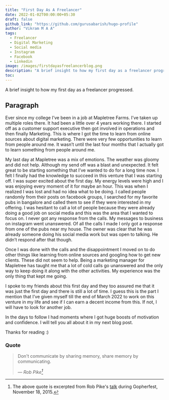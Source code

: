 ```yaml
---
title: "First Day As A Freelancer"
date: 2022-01-02T00:00:00+05:30
draft: false
github_link: "https://github.com/gurusabarish/hugo-profile"
author: "Vikram M A A"
tags:
  - Freelancer
  - Digital Marketing
  - Social media
  - Instagram
  - Facebook
  - Linkedin
image: /images/firstdayasfreelancerblog.png
description: "A brief insight to how my first day as a freelancer progressed."
toc: 
---
```

A brief insight to how my first day as a freelancer progressed.
<!--more-->

## Paragraph

Ever since my college I’ve been in a job at Mapletree Farms. I’ve taken up multiple roles there. It had been a little over 4 years working there. I started off as a customer support executive then got involved in operations and then finally Marketing. This is where I got the time to learn from online sources about digital marketing. There were very few opportunities to learn from people around me. It wasn’t until the last four months that I actually got to learn something from people around me.

My last day at Mapletree was a mix of emotions. The weather was gloomy and did not help. Although my send off was a blast and unexpected. It felt great to be starting something that I’ve wanted to do for a long time now. I felt I finally had the knowledge to succeed in this venture that I was starting off.
I was super excited about the first day. My energy levels were high and I was enjoying every moment of it for maybe an hour. This was when I realized I was lost and had no idea what to be doing. I called people randomly from their posts on facebook groups, I searched for my favorite pubs in bangalore and called them to see if they were interested in my offering. I was hesitant to call a lot of people because they were already doing a good job on social media and this was the area that I wanted to focus on. I never got any response from the calls. My messages to business on instagram went unanswered. Of all the calls I made I only got a response from one of the pubs near my house. The owner was clear that he was already someone doing his social media work but was open to talking. He didn’t respond after that though. 

Once I was done with the calls and the disappointment I moved on to do other things like learning from online sources and googling how to get new clients. These did not seem to help.
Being a marketing manager for Mapletree has taught me that a lot of cold calls go unanswered and the only way to keep doing it along with the other activities. My experience was the only thing that kept me going.

I spoke to my friends about this first day and they too assured me that it was just the first day and there is still a lot of time.
I guess this is the part I mention that I’ve given myself till the end of March 2022 to work on this venture in my life and see if I can earn a decent income from this. If not, I will have to look for another job.

In the days to follow I had moments where I got huge boosts of motivation and confidence. I will tell you all about it in my next blog post.

Thanks for reading :)


### Quote


> Don't communicate by sharing memory, share memory by communicating.</p>
> — <cite>Rob Pike[^1]</cite>


[^1]: The above quote is excerpted from Rob Pike's [talk](https://www.youtube.com/watch?v=PAAkCSZUG1c) during Gopherfest, November 18, 2015.


